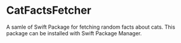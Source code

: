 # CatFactsFetcher

A samle of Swift Package for fetching random facts about cats.
This package can be installed with Swift Package Manager.
